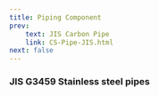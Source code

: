 ```yaml
---
title: Piping Component
prev:
    text: JIS Carbon Pipe
    link: CS-Pipe-JIS.html
next: false
---
```


### JIS G3459 Stainless steel pipes


